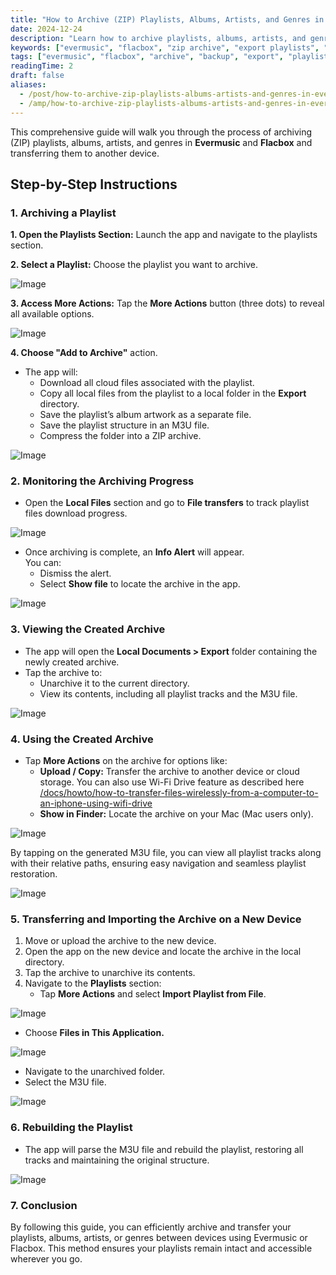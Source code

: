 ```yaml
---
title: "How to Archive (ZIP) Playlists, Albums, Artists, and Genres in Evermusic & Flacbox and Transfer to Another Device"
date: 2024-12-24
description: "Learn how to archive playlists, albums, artists, and genres into ZIP files in Evermusic and Flacbox, and transfer them to another device with full structure and metadata preserved."
keywords: ["evermusic", "flacbox", "zip archive", "export playlists", "playlist transfer", "m3u", "music backup"]
tags: ["evermusic", "flacbox", "archive", "backup", "export", "playlist", "m3u"]
readingTime: 2
draft: false
aliases:
  - /post/how-to-archive-zip-playlists-albums-artists-and-genres-in-evermusic-flacbox-and-transfer-to/
  - /amp/how-to-archive-zip-playlists-albums-artists-and-genres-in-evermusic-flacbox-and-transfer-to/
---
```


This comprehensive guide will walk you through the process of archiving (ZIP) playlists, albums, artists, and genres in **Evermusic** and **Flacbox** and transferring them to another device.

## Step-by-Step Instructions

### 1. Archiving a Playlist

**1. Open the Playlists Section:** Launch the app and navigate to the playlists section.

**2. Select a Playlist:** Choose the playlist you want to archive.

![Image](21260c_fdea8fb2cbb9400babf3a192089127d6~mv2.png)

**3. Access More Actions:** Tap the **More Actions** button (three dots) to reveal all available options.

![Image](21260c_e420b168becb46efa4dd83f31761113f~mv2.png)

**4. Choose "Add to Archive"** action.

- The app will:
  - Download all cloud files associated with the playlist.
  - Copy all local files from the playlist to a local folder in the **Export** directory.
  - Save the playlist’s album artwork as a separate file.
  - Save the playlist structure in an M3U file.
  - Compress the folder into a ZIP archive.

![Image](21260c_67b5c504e56e4e1fbf5560e9506354bb~mv2.png)

### 2. Monitoring the Archiving Progress

- Open the **Local Files** section and go to **File transfers** to track playlist files download progress.

![Image](21260c_e02bec716db149cba5a28bcb2f28c092~mv2.png)

- Once archiving is complete, an **Info Alert** will appear.  
  You can:
  - Dismiss the alert.
  - Select **Show file** to locate the archive in the app.

![Image](21260c_2e21ca73f2034a388a0bb7896721c1c6~mv2.png)

### 3. Viewing the Created Archive

- The app will open the **Local Documents > Export** folder containing the newly created archive.
- Tap the archive to:
  - Unarchive it to the current directory.
  - View its contents, including all playlist tracks and the M3U file.

![Image](21260c_abcb83ddae774817a10b552d6b402faf~mv2.png)

### 4. Using the Created Archive

- Tap **More Actions** on the archive for options like:
  - **Upload / Copy:** Transfer the archive to another device or cloud storage. You can also use Wi-Fi Drive feature as described here [/docs/howto/how-to-transfer-files-wirelessly-from-a-computer-to-an-iphone-using-wifi-drive](/docs/howto/how-to-transfer-files-wirelessly-from-a-computer-to-an-iphone-using-wifi-drive)
  - **Show in Finder:** Locate the archive on your Mac (Mac users only).

![Image](21260c_6a67e1837cfb4227a63bd1dd863c1fed~mv2.png)

By tapping on the generated M3U file, you can view all playlist tracks along with their relative paths, ensuring easy navigation and seamless playlist restoration.

![Image](21260c_23a2f7975dbf4df9a96aa58ad0d20636~mv2.png)

### 5. Transferring and Importing the Archive on a New Device

1. Move or upload the archive to the new device.
2. Open the app on the new device and locate the archive in the local directory.
3. Tap the archive to unarchive its contents.
4. Navigate to the **Playlists** section:
   - Tap **More Actions** and select **Import Playlist from File**.

![Image](21260c_2f25598602f94a76b06d10e78ec48f94~mv2.png)

- Choose **Files in This Application.**

![Image](21260c_bee3177d4a304c07baebc2e1f6a89025~mv2.png)

- Navigate to the unarchived folder.
- Select the M3U file.

![Image](21260c_7cb52c7988c54365b565987198083524~mv2.png)

### 6. Rebuilding the Playlist

- The app will parse the M3U file and rebuild the playlist, restoring all tracks and maintaining the original structure.

![Image](21260c_75ab446b3d3345fc8325ab6c30916beb~mv2.png)

### 7. Conclusion

By following this guide, you can efficiently archive and transfer your playlists, albums, artists, or genres between devices using Evermusic or Flacbox. This method ensures your playlists remain intact and accessible wherever you go.
